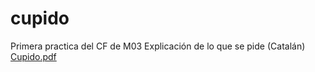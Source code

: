 # cupido
Primera practica del CF de M03 
Explicación de lo que se pide (Catalán)
[Cupido.pdf](https://github.com/SePuGi/cupido/files/9981158/Cupido.pdf)

